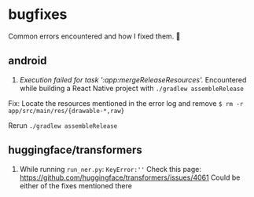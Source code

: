 # bugfixes
Common errors encountered and how I fixed them. :bug:

## android
1. *Execution failed for task ':app:mergeReleaseResources'.*
Encountered while building a React Native project with `./gradlew assembleRelease`

Fix: 
Locate the resources mentioned in the error log and remove 
`$ rm -r app/src/main/res/{drawable-*,raw}`

Rerun `./gradlew assembleRelease`

## huggingface/transformers
1. While running `run_ner.py`:
`KeyError:''`
Check this page: https://github.com/huggingface/transformers/issues/4061
Could be either of the fixes mentioned there
